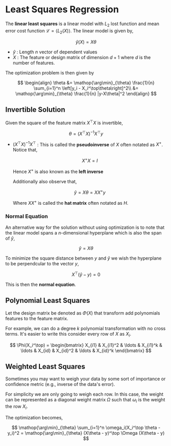 #  Least Squares Regression

The **linear least squares** is a linear model with $L_2$ lost function and mean error cost function $\mathcal L = \langle L_2(X) \rangle$. The linear model is given by,

$$
\hat y(X) = X \theta
$$

* $\hat y$ : Length $n$ vector of dependent values
* $X$ : The feature or design matrix of dimension $d+1$ where $d$ is the number of features.

The optimization problem is then given by

$$
\begin{align}
\theta &= \mathop{\arg\min}_{\theta} \frac{1}{n} \sum_{i=1}^n \left[y_i - X_i^\top\theta\right]^2\\
&= \mathop{\arg\min}_{\theta} \frac{1}{n} |y-X\theta|^2
\end{align}
$$

## Invertible Solution
Given the square of the feature matrix $X^\top X$ is invertible,

$$
\theta = (X^\top X)^{-1}X^\top y
$$

* $(X^\top X)^{-1}X^\top$ : This is called the **pseudoinverse** of $X$ often notated as $X^+$. Notice that,

    $$ X^+X = I $$

    Hence $X^+$ is also known as the **left inverse**

    Additionally also observe that,

    $$ \hat y = X\theta = XX^+ y $$

    Where $XX^+$ is called the **hat matrix** often notated as $H$.

### Normal Equation

An alternative way for the solution without using optimization is to note that the linear model spans a $n$-dimensional hyperplane which is also the span of $\hat y$,

$$
\hat y = X \theta
$$

To minimize the square distance between $y$ and $\hat y$ we wish the hyperplane to be perpendcular to the vector $y$,

$$
X^\top (\hat y - y) = 0
$$

This is then the **normal equation**.

## Polynomial Least Squares

Let the design matrix be denoted as $\Phi(X)$ that transform add polynomials features to the feature matrix.

For example, we can do a degree $k$ polynomial transformation with no cross terms. It's easier to write this consider every row of $X$ as $X_i$.

$$
\Phi(X_i^\top) = \begin{bmatrix}
    X_{i1} & X_{i1}^2 & \ldots & X_{i1}^k & \ldots & X_{id} & X_{id}^2 & \ldots & X_{id}^k
\end{bmatrix}
$$

## Weighted Least Squares

Sometimes you may want to weigh your data by some sort of importance or confidence metric (e.g., inverse of the data's error).

For simplicity we are only going to weigh each row. In this case, the weight can be represented as a diagonal weight matrix $\Omega$ such that $\omega_i$ is the weight the row $X_i$.

The optimization becomes,

$$
\mathop{\arg\min}_{\theta} \sum_{i=1}^n \omega_i(X_i^\top \theta - y_i)^2 = \mathop{\arg\min}_{\theta} (X\theta - y)^\top \Omega (X\theta - y)
$$